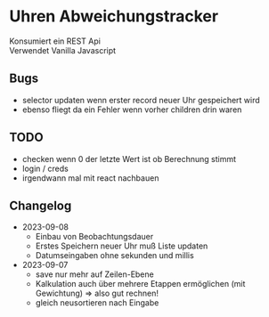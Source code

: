 # Uhren Abweichungstracker

Konsumiert ein REST Api  
Verwendet Vanilla Javascript

## Bugs

-   selector updaten wenn erster record neuer Uhr gespeichert wird
-   ebenso fliegt da ein Fehler wenn vorher children drin waren

## TODO

-   checken wenn 0 der letzte Wert ist ob Berechnung stimmt
-   login / creds
-   irgendwann mal mit react nachbauen

## Changelog

-   2023-09-08
    -   Einbau von Beobachtungsdauer
    -   Erstes Speichern neuer Uhr muß Liste updaten
    -   Datumseingaben ohne sekunden und millis
-   2023-09-07
    -   save nur mehr auf Zeilen-Ebene
    -   Kalkulation auch über mehrere Etappen ermöglichen (mit Gewichtung) =>
        also gut rechnen!
    -   gleich neusortieren nach Eingabe
